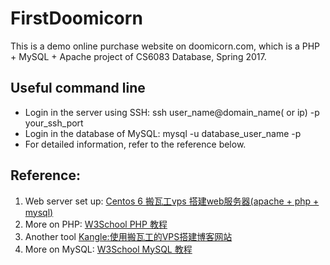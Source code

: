 # FirstDoomicorn
This is a demo online purchase website on doomicorn.com, which is a PHP + MySQL + Apache project of CS6083 Database, Spring 2017.

## Useful command line
- Login in the server using SSH: ssh user_name@domain_name( or ip) -p your_ssh_port
- Login in the database of MySQL: mysql -u database_user_name -p
- For detailed information, refer to the reference below.

## Reference:
1. Web server set up: [Centos 6 搬瓦工vps 搭建web服务器(apache + php + mysql)](https://www.cnblogs.com/mo-xue/p/5890501.html)
2. More on PHP: [W3School PHP 教程](http://www.w3school.com.cn/php/index.asp)
3. Another tool [Kangle:使用搬瓦工的VPS搭建博客网站](https://blog.phpgao.com/website_on_bandwagonhost.html)
4. More on MySQL: [W3School MySQL 教程](http://www.w3school.com.cn/sql/index.asp)
